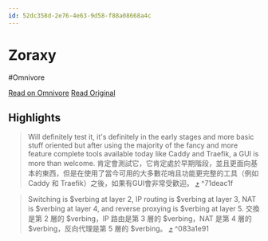 ```yaml
---
id: 52dc358d-2e76-4e63-9d58-f88a08668a4c
---
```


# Zoraxy
#Omnivore

[Read on Omnivore](https://omnivore.app/me/zoraxy-zoraxy-open-source-all-in-one-homelab-network-routing-sol-18f8bd9d6c8)
[Read Original](https://news.ycombinator.com/item?id=40396005)

## Highlights

> Will definitely test it, it's definitely in the early stages and more basic stuff oriented but after using the majority of the fancy and more feature complete tools available today like Caddy and Traefik, a GUI is more than welcome.
> 肯定會測試它，它肯定處於早期階段，並且更面向基本的東西，但是在使用了當今可用的大多數花哨且功能更完整的工具（例如 Caddy 和 Traefik）之後，如果有GUI會非常受歡迎。 [⤴️](https://omnivore.app/me/zoraxy-zoraxy-open-source-all-in-one-homelab-network-routing-sol-18f8bd9d6c8#71deac1f-af9f-4a9a-b9cc-415678758855)  ^71deac1f

> Switching is $verbing at layer 2, IP routing is $verbing at layer 3, NAT is $verbing at layer 4, and reverse proxying is $verbing at layer 5.
> 交換是第 2 層的 $verbing，IP 路由是第 3 層的 $verbing，NAT 是第 4 層的 $verbing，反向代理是第 5 層的 $verbing。 [⤴️](https://omnivore.app/me/zoraxy-zoraxy-open-source-all-in-one-homelab-network-routing-sol-18f8bd9d6c8#083a1e91-1215-410f-8701-c4d84e610f9a)  ^083a1e91

